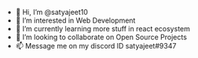 - 👋 Hi, I’m @satyajeet10
- 👀 I’m interested in Web Development
- 🌱 I’m currently learning more stuff in react ecosystem
- 💞️ I’m looking to collaborate on Open Source Projects
- 📫 Message me on my discord ID satyajeet#9347

<!---
satyajeet10/satyajeet10 is a ✨ special ✨ repository because its `README.md` (this file) appears on your GitHub profile.
You can click the Preview link to take a look at your changes.
--->
